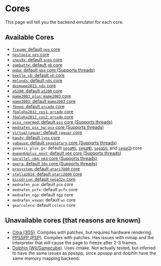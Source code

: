 # Cores

This page will tell you the backend emulator for each core.

## Available Cores

- [`fceumm`: default `nes` core](../github/docs/Systems/NES-Famicom.html)
- [`nestopia`: `nes` core](../github/docs/Systems/NES-Famicom.html)
- [`snes9x`: default `snes` core](../github/docs/Systems/SNES.html)
- [`gambatte`: default `gb` core](../github/docs/Systems/Nintendo%20Game%20Boy.html)
- [`mgba`: default `gba` core (Supports threads)](../github/docs/Systems/Nintendo%20Game%20Boy%20Advance.html)
- [`beetle_vb`: default `vb` core](../github/docs/Systems/Virtual%20Boy.html)
- [`melonds`: default `nds` core](../github/docs/Systems/Nintendo%20DS.html)
- [`desmume2015`: `nds` core](../github/docs/Systems/Nintendo%20DS.html)
- [`a5200`: default `a5200` core](../github/docs/Systems/Atari%205200.html)
- [`mame2003_plus`: `mame2003` core](../github/docs/Systems/MAME%202003.html)
- [`mame2003`: default `mame2003` core](../github/docs/Systems/MAME%202003.html)
- [`fbneo`: default `arcade` core](../github/docs/Systems/Arcade.html)
- [`fbalpha2012_cps1`: `arcade` core](../github/docs/Systems/Arcade.html)
- [`fbalpha2012_cps2`: `arcade` core](../github/docs/Systems/Arcade.html)
- [`pcsx_rearmed`: default `psx` core (Supports threads)](../github/docs/Systems/PlayStation.html)
- [`mednafen_psx_hw`: `psx` core (Supports threads)](../github/docs/Systems/PlayStation.html)
- [`virtualjaguar`: default `jaguar` core](../github/docs/Systems/Atari%20Jaguar.html)
- [`handy`: default `lynx` core](../github/docs/Systems/Atari%20Lynx.html)
- [`yabause`: default `segaSaturn` core (Supports threads)](../github/docs/Systems/Sega%20Saturn.html)
- `genesis_plus_gx`: default [`segaMS`](../github/docs/Systems/Sega%20Master%20System.html), [`segaMD`](../github/docs/Systems/Sega%20Mega%20Drive.html), [`segaGG`](../github/docs/Systems/Sega%20Game%20Gear.html), and [`segaCD`](../github/docs/Systems/Sega%20CD.html) core
- [`mupen64plus_next`: default `n64` core (Supports threads)](../github/docs/Systems/Nintendo%2064.html)
- [`parallel-n64`: `n64` core (Supports threads)](../github/docs/Systems/Nintendo%2064.html)
- [`opera`: default `3do` core (Supports threads)](../github/docs/Systems/3DO.html)
- [`prosystem`: default `atari7800` core](../github/docs/Systems/Atari%207800.html)
- [`stella2014`: default `atari2600` core](../github/docs/Systems/Atari%202600.html)
- [`picodrive`: default `sega32x` core](../github/docs/Systems/Sega%2032X.html)
- `mednafen_pce`: default `pce` core
- `mednafen_pcfx`: default `pcfx` core
- `mednafen_ngp`: default `ngp` core
- `mednafen_wswan`: default `ws` core
- `gearcoleco`: default `coleco` core


## Unavailable cores (that reasons are known)
- [Citra (3DS)](https://citra-emu.org/). Compiles with patches, but requires hardware rendering.
- [PPSSPP (PSP)](https://www.ppsspp.org/). Compiles with patches. Has issues with mmap and the interpreter that will cause the page to freeze after 2-3 frames.
- [Dolphin (Wii/Gamecube)](https://dolphin-emu.org/). Uses cmake. Not actually tested, but inferred to have the same issues as ppsspp, since ppsspp and dolphin have the same memory mapping backend.


